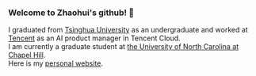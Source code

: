 ### Welcome to Zhaohui's github! 👋

<!--
**ZhaohuiWang-github/ZhaohuiWang-github** is a ✨ _special_ ✨ repository because its `README.md` (this file) appears on your GitHub profile.

Here are some ideas to get you started:

- 🔭 I’m currently working on ...
- 🌱 I’m currently learning ...
- 👯 I’m looking to collaborate on ...
- 🤔 I’m looking for help with ...
- 💬 Ask me about ...
- 📫 How to reach me: ...
- 😄 Pronouns: ...
- ⚡ Fun fact: ...
-->

I graduated from [Tsinghua University](https://www.tsinghua.edu.cn/en/) as an undergraduate and worked at [Tencent](https://www.tencent.com/en-us) as an AI product manager in Tencent Cloud.  
I am currently a graduate student at [the University of North Carolina at Chapel Hill](https://www.unc.edu/).  
Here is my [personal website](https://zhaohuiwang-github.github.io/Home/).

